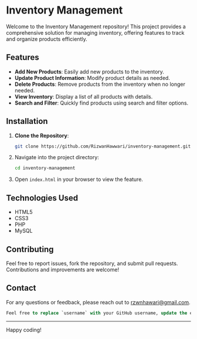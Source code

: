 # Inventory Management

Welcome to the Inventory Management repository! This project provides a comprehensive solution for managing inventory, offering features to track and organize products efficiently.

## Features

- **Add New Products**: Easily add new products to the inventory.
- **Update Product Information**: Modify product details as needed.
- **Delete Products**: Remove products from the inventory when no longer needed.
- **View Inventory**: Display a list of all products with details.
- **Search and Filter**: Quickly find products using search and filter options.

## Installation

1. **Clone the Repository**:

   ```bash
   git clone https://github.com/RizwanHawwari/inventory-management.git
   ```

2. Navigate into the project directory:
   ```bash
   cd inventory-management
   ```
3. Open `index.html` in your browser to view the feature.

## Technologies Used

- HTML5
- CSS3
- PHP
- MySQL

## Contributing

Feel free to report issues, fork the repository, and submit pull requests. Contributions and improvements are welcome!

## Contact

For any questions or feedback, please reach out to [rzwnhawari@gmail.com](mailto:rzwnhawari@gmail.com).

```sql
Feel free to replace `username` with your GitHub username, update the email address, and adjust any other details specific to your project.
```

---

Happy coding!
